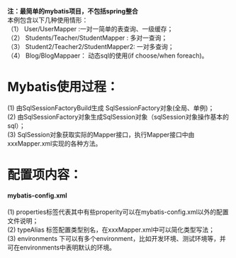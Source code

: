 **注：最简单的mybatis项目，不包括spring整合**  
本例包含以下几种使用情形：  
（1） User/UserMapper :一对一简单的表查询、一级缓存；   
（2） Students/Teacher/StudentMapper : 多对一查询；  
（3） Student2/Teacher2/StudentMapper2: 一对多查询；  
（4） Blog/BlogMappaer： 动态sql的使用(if  choose/when  foreach)。  

# Mybatis使用过程：
(1) 由SqlSessionFactoryBuild生成 SqlSessionFactory对象(全局、单例)；  
(2) 由SqlSessionFactory对象生成SqlSession对象（sqlSession对象操作基本的sql）；  
(3) SqlSession对象获取实际的Mapper接口，执行Mapper接口中由xxxMapper.xml实现的各种方法。  

# 配置项内容：
#### mybatis-config.xml
(1) properties标签代表其中有些properity可以在mybatis-config.xml以外的配置文件说明；  
(2) typeAlias 标签配置类型别名，在xxxMapper.xml中可以简化类型写法；  
(3) environments 下可以有多个environment，比如开发环境、测试环境等，并可在environments中表明默认的环境。  
